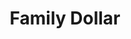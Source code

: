 ---
title: "Family Dollar"
url: /atlanta/family-dollar-bouldercrest-road-southeast/
shop: variety store
---